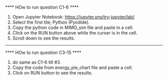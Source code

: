 
**** HOw to run question C1-6 ****
1. Open Jupyter Notebook: https://jupyter.org/try-jupyter/lab/
2. Select the first tile; Python (Pyodide).
3. Copy the python code in MIMO_sim file and paste in a cell.
4. Click on the RUN button above while the curser is in the cell.
5. Scroll down to see the results.

**********************************************************************************

**** HOw to run question C3-15 ****
1. do same as C1-6 till #3.
2. Copy the code from energy_pie_chart file and paste a cell.
3. Click on RUN button to see the results.
